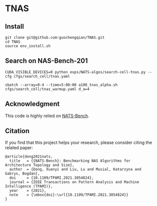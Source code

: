 # TNAS


## Install 
```
git clone git@github.com:guochengqian/TNAS.git 
cd TNAS
source env_install.sh
```


## Search on NAS-Bench-201
```
CUDA_VISIBLE_DEVICES=0 python exps/NATS-algos/search-cell-tnas.py --cfg cfgs/search_cell/tnas.yaml

sbatch --array=0-4 --time=5:00:00 a100_tnas_alpha.sh cfgs/search_cell/tnas_warmup.yaml d_a=4
```


## Acknowledgment
This code is highly relied on [NATS-Bench](https://github.com/D-X-Y/AutoDL-Projects). 


## Citation
If you find that this project helps your research, please consider citing the related paper:
```
@article{dong2021nats,
  title   = {{NATS-Bench}: Benchmarking NAS Algorithms for Architecture Topology and Size},
  author  = {Dong, Xuanyi and Liu, Lu and Musial, Katarzyna and Gabrys, Bogdan},
  doi     = {10.1109/TPAMI.2021.3054824},
  journal = {IEEE Transactions on Pattern Analysis and Machine Intelligence (TPAMI)},
  year    = {2021},
  note    = {\mbox{doi}:\url{10.1109/TPAMI.2021.3054824}}
}
```

